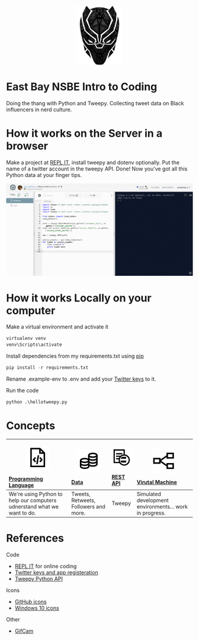 <p align="center"><img src="imgs/md/tchalla.png" width="128"></p>

# East Bay NSBE Intro to Coding
Doing the thang with Python and Tweepy. Collecting tweet data on Black influencers in nerd culture.

# How it works on the Server in a browser

Make a project at [REPL IT](https://repl.it/), install tweepy and dotenv optionally. Put the name of a twitter account in the tweepy API. Done! Now you've got all this Python data at your finger tips.

<p align="center"><img src="imgs/md/replit.gif" width="1000"></p>

# How it works Locally on your computer

Make a virtual environment and activate it
```python
virtualenv venv
venv\Scripts\activate
```

Install dependencies from my requirements.txt using [pip](https://packaging.python.org/tutorials/installing-packages/#ensure-you-can-run-pip-from-the-command-line)
```python
pip install -r requirements.txt
```

Rename .example-env to .env and add your [Twitter keys](https://apps.twitter.com/) to it.

Run the code
```python
python .\hellotweepy.py
```

# Concepts
| <p align="center"><img src="imgs/md/code-file.svg" width="64"></p> [Programming Language](Assets/HoloToolkit/Input/README.md) | <p align="center"><img src="imgs/md/resources.svg" width="64"></p> [Data](Assets/HoloToolkit/Sharing/README.md) | <p align="center"><img src="imgs/md/generics.svg" width="64"></p> [REST API](Assets/HoloToolkit/SpatialMapping/README.md) | <p align="center"><img src="imgs/md/linq.svg" width="64"></p> [Virutal Machine](Assets/HoloToolkit/SpatialUnderstanding/README.md)
| :- | :- | :- | :- |
| We're using Python to help our computers udnerstand what we want to do. | Tweets, Retweets, Followers and more. | Tweepy | Simulated development environments... work in progress. |

# References
Code
  - [REPL IT](https://repl.it/) for online coding
  - [Twitter keys and app registeration](https://apps.twitter.com/)
  - [Tweepy Python API](https://github.com/tweepy/tweepy)

Icons
  - [GitHub icons](https://gist.github.com/rxaviers/7360908)
  - [Windows 10 icons](https://graphicburger.com/200-windows-10-icons/)

Other
  - [GifCam](https://gifcam.en.softonic.com)
